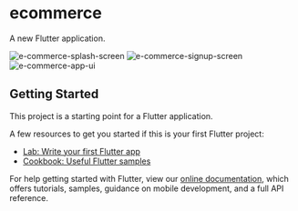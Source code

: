 # ecommerce

A new Flutter application.

![e-commerce-splash-screen](https://user-images.githubusercontent.com/61588132/143671150-64d4f416-a1ef-4c77-8b81-d9f9b07a341a.jpeg)
![e-commerce-signup-screen](https://user-images.githubusercontent.com/61588132/143671163-89f2626c-5cc5-491a-8691-7868b70c0b82.jpeg)
![e-commerce-app-ui](https://user-images.githubusercontent.com/61588132/143671175-6e1ddce5-6b46-4a7c-8a5d-50102ee4fb41.jpg)

## Getting Started

This project is a starting point for a Flutter application.

A few resources to get you started if this is your first Flutter project:

- [Lab: Write your first Flutter app](https://flutter.dev/docs/get-started/codelab)
- [Cookbook: Useful Flutter samples](https://flutter.dev/docs/cookbook)

For help getting started with Flutter, view our
[online documentation](https://flutter.dev/docs), which offers tutorials,
samples, guidance on mobile development, and a full API reference.
